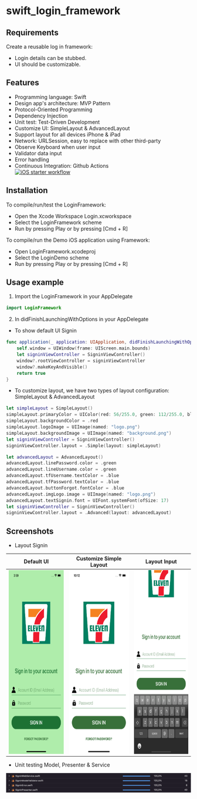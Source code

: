 # swift_login_framework

## Requirements

Create a reusable log in framework:
- Login details can be stubbed.
- UI should be customizable.

## Features
- Programming language: Swift 
- Design app's architecture: MVP Pattern
- Protocol-Oriented Programming
- Dependency Injection
- Unit test: Test-Driven Development
- Customize UI: SimpleLayout & AdvancedLayout
- Support layout for all devices iPhone & iPad
- Network: URLSession, easy to replace with other third-party
- Observe Keyboard when user input
- Validator data input
- Error handling
- Continuous Integration: Github Actions <br />
[![iOS starter workflow](https://github.com/oliver-anh-nguyen/swift_clean_mvvm_base/actions/workflows/ios.yml/badge.svg)](https://github.com/oliver-anh-nguyen/swift_clean_mvvm_base/actions/workflows/ios.yml)

## Installation

To compile/run/test the LoginFramework:

- Open the Xcode Workspace Login.xcworkspace
- Select the LoginFramework scheme
- Run by pressing Play or by pressing [Cmd + R]

To compile/run the Demo iOS application using Framework:
- Open LoginFramework.xcodeproj
- Select the LoginDemo scheme
- Run by pressing Play or by pressing [Cmd + R]

## Usage example

1. Import the LoginFramework in your AppDelegate
```swift
import LoginFramework
```
2. In didFinishLaunchingWithOptions in your AppDelegate
- To show default UI Signin
```swift
func application(_ application: UIApplication, didFinishLaunchingWithOptions launchOptions: [UIApplication.LaunchOptionsKey: Any]?) -> Bool {
    self.window = UIWindow(frame: UIScreen.main.bounds)
    let signinViewController = SigninViewController()
    window?.rootViewController = signinViewController
    window?.makeKeyAndVisible()
    return true
}
```
- To customize layout, we have two types of layout configuration: SimpleLayout & AdvancedLayout
```swift
let simpleLayout = SimpleLayout()
simpleLayout.primaryColor = UIColor(red: 56/255.0, green: 112/255.0, blue: 58/255.0, alpha: 1.0)
simpleLayout.backgroundColor = .red
simpleLayout.logoImage = UIImage(named: "logo.png")
simpleLayout.backgroundImage = UIImage(named: "background.png")
let signinViewController = SigninViewController()
signinViewController.layout = .Simple(layout: simpleLayout)
```
```swift
let advancedLayout = AdvancedLayout()
advancedLayout.linePassword.color = .green
advancedLayout.lineUsername.color = .green
advancedLayout.tfUsername.textColor = .blue
advancedLayout.tfPassword.textColor = .blue
advancedLayout.buttonForgot.fontColor = .blue
advancedLayout.imgLogo.image = UIImage(named: "logo.png")
advancedLayout.textSignin.font = UIFont.systemFont(ofSize: 17)
let signinViewController = SigninViewController()
signinViewController.layout = .Advanced(layout: advancedLayout)
```

## Screenshots
- Layout Signin <br />

Default UI             |  Customize Simple Layout   |  Layout Input
:-------------------------:|:-------------------------:|:-------------------------:
<img src="Screenshots/sc2.png" width="300" height="500"/> | <img src="Screenshots/sc3.png" width="300" height="500"/> | <img src="Screenshots/sc4.png" width="300" height="500"/>

- Unit testing Model, Presenter & Service <br />
<img src="Screenshots/sc1.png"/>

